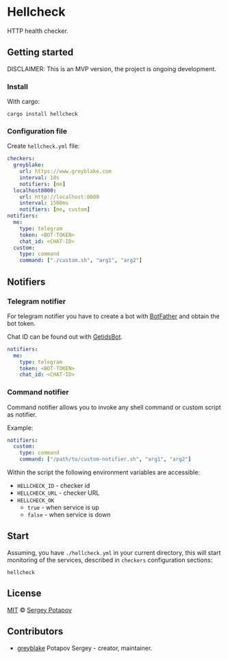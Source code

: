 # Hellcheck

HTTP health checker.


## Getting started

DISCLAIMER: This is an MVP version, the project is ongoing development.

### Install

With cargo:

```
cargo install hellcheck
```

### Configuration file

Create `hellcheck.yml` file:

```yaml
checkers:
  greyblake:
    url: https://www.greyblake.com
    interval: 10s
    notifiers: [me]
  localhost8000:
    url: http://localhost:8000
    interval: 1500ms
    notifiers: [me, custom]
notifiers:
  me:
    type: telegram
    token: <BOT-TOKEN>
    chat_id: <CHAT-ID>
  custom:
    type: command
    command: ["./custom.sh", "arg1", "arg2"]
```

## Notifiers

### Telegram notifier

For telegram notifier you have to create a bot with [BotFather](https://telegram.me/BotFather) and
obtain the bot token.

Chat ID can be found out with [GetidsBot](https://telegram.me/getidsbot).

```yaml
notifiers:
  me:
    type: telegram
    token: <BOT-TOKEN>
    chat_id: <CHAT-ID>
```

### Command notifier

Command notifier allows you to invoke any shell command or custom script as notifier.

Example:

```yaml
notifiers:
  custom:
    type: command
    command: ["/path/to/custom-notifier.sh", "arg1", "arg2"]
```

Within the script the following environment variables are accessible:

* `HELLCHECK_ID` - checker id
* `HELLCHECK_URL` - checker URL
* `HELLCHECK_OK`
  * `true` - when service is up
  * `false` - when service is down


## Start

Assuming, you have `./hellcheck.yml` in your current directory, this will start monitoring of the services,
described in `checkers` configuration sections:

```
hellcheck
```

## License

[MIT](https://github.com/greyblake/whatlang-rs/blob/master/LICENSE) © [Sergey Potapov](http://greyblake.com/)

## Contributors

- [greyblake](https://github.com/greyblake) Potapov Sergey - creator, maintainer.
